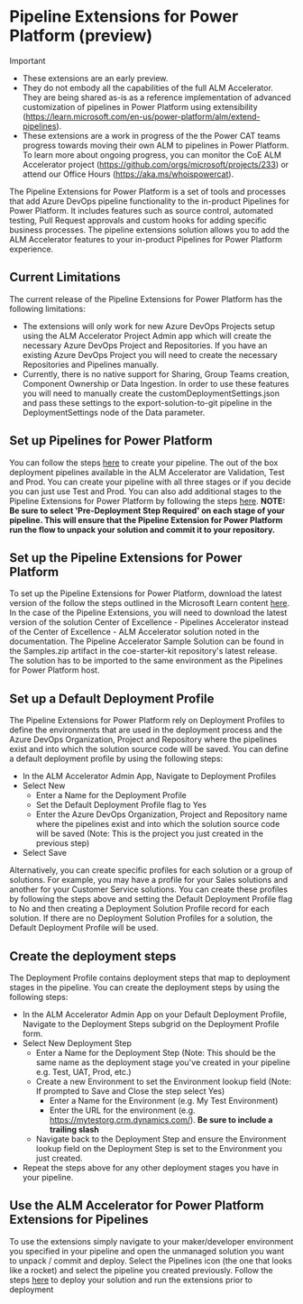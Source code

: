 # Pipeline Extensions for Power Platform (preview)

> [!IMPORTANT]
> - These extensions are an early preview.  
> - They do not embody all the capabilities of the full ALM Accelerator.  They are being shared as-is as a reference implementation of advanced customization of pipelines in Power Platform using extensibility (https://learn.microsoft.com/en-us/power-platform/alm/extend-pipelines). 
> - These extensions are a work in progress of the the Power CAT teams progress towards moving their own ALM to pipelines in Power Platform.  To learn more about ongoing progress, you can monitor the CoE ALM Accelerator project (https://github.com/orgs/microsoft/projects/233) or attend our Office Hours (https://aka.ms/whoispowercat).

The Pipeline Extensions for Power Platform is a set of tools and processes that add Azure DevOps pipeline functionality to the in-product Pipelines for Power Platform. It includes features such as source control, automated testing, Pull Request approvals and custom hooks for adding specific business processes. The pipeline extensions solution allows you to add the ALM Accelerator features to your in-product Pipelines for Power Platform experience.

## Current Limitations

The current release of the Pipeline Extensions for Power Platform has the following limitations:
 - The extensions will only work for new Azure DevOps Projects setup using the ALM Accelerator Project Admin app which will create the necessary Azure DevOps Project and Repositories. If you have an existing Azure DevOps Project you will need to create the necessary Repositories and Pipelines manually.
 - Currently, there is no native support for Sharing, Group Teams creation, Component Ownership or Data Ingestion. In order to use these features you will need to manually create the customDeploymentSettings.json and pass these settings to the export-solution-to-git pipeline in the DeploymentSettings node of the Data parameter.

## Set up Pipelines for Power Platform

You can follow the steps [here](https://learn.microsoft.com/en-us/power-platform/alm/set-up-pipelines) to create your pipeline. The out of the box deployment pipelines available in the ALM Accelerator are Validation, Test and Prod. You can create your pipeline with all three stages or if you decide you can just use Test and Prod. You can also add additional stages to the Pipeline Extensions for Power Platform by following the steps [here](https://learn.microsoft.com/en-us/power-platform/guidance/alm-accelerator/customize-deployment-pipelines).
**NOTE: Be sure to select 'Pre-Deployment Step Required' on each stage of your pipeline. This will ensure that the Pipeline Extension for Power Platform run the flow to unpack your solution and commit it to your repository.**

## Set up the Pipeline Extensions for Power Platform

To set up the Pipeline Extensions for Power Platform, download the latest version of the follow the steps outlined in the Microsoft Learn content [here](https://learn.microsoft.com/en-us/power-platform/guidance/alm-accelerator/setup-admin-tasks). In the case of the Pipeline Extensions, you will need to download the latest version of the solution Center of Excellence - Pipelines Accelerator instead of the Center of Excellence - ALM Accelerator solution noted in the documentation. The Pipeline Accelerator Sample Solution can be found in the Samples.zip artifact in the coe-starter-kit repository's latest release. The solution has to be imported to the same environment as the Pipelines for Power Platform host.

## Set up a Default Deployment Profile

The Pipeline Extensions for Power Platform rely on Deployment Profiles to define the environments that are used in the deployment process and the Azure DevOps Organization, Project and Repository where the pipelines exist and into which the solution source code will be saved. You can define a default deployment profile by using the following steps:
 - In the ALM Accelerator Admin App, Navigate to Deployment Profiles
 - Select New
    - Enter a Name for the Deployment Profile
    - Set the Default Deployment Profile flag to Yes
    - Enter the Azure DevOps Organization, Project and Repository name where the pipelines exist and into which the solution source code will be saved (Note: This is the project you just created in the previous step)
- Select Save

Alternatively, you can create specific profiles for each solution or a group of solutions. For example, you may have a profile for your Sales solutions and another for your Customer Service solutions. You can create these profiles by following the steps above and setting the Default Deployment Profile flag to No and then creating a Deployment Solution Profile record for each solution. If there are no Deployment Solution Profiles for a solution, the Default Deployment Profile will be used.

## Create the deployment steps

The Deployment Profile contains deployment steps that map to deployment stages in the pipeline. You can create the deployment steps by using the following steps:
 - In the ALM Accelerator Admin App on your Default Deployment Profile, Navigate to the Deployment Steps subgrid on the Deployment Profile form.
 - Select New Deployment Step
    - Enter a Name for the Deployment Step (Note: This should be the same name as the deployment stage you've created in your pipeline e.g. Test, UAT, Prod, etc.)
    - Create a new Environment to set the Environment lookup field (Note: If prompted to Save and Close the step select Yes)
        - Enter a Name for the Environment (e.g. My Test Environment)
        - Enter the URL for the environment (e.g. https://mytestorg.crm.dynamics.com/). **Be sure to include a trailing slash**
    - Navigate back to the Deployment Step and ensure the Environment lookup field on the Deployment Step is set to the Environment you just created.
- Repeat the steps above for any other deployment stages you have in your pipeline.

## Use the ALM Accelerator for Power Platform Extensions for Pipelines

To use the extensions simply navigate to your maker/developer environment you specified in your pipeline and open the unmanaged solution you want to unpack / commit and deploy. Select the Pipelines icon (the one that looks like a rocket) and select the pipeline you created previously. Follow the steps [here](https://learn.microsoft.com/en-us/power-platform/alm/run-pipeline) to deploy your solution and run the extensions prior to deployment 
